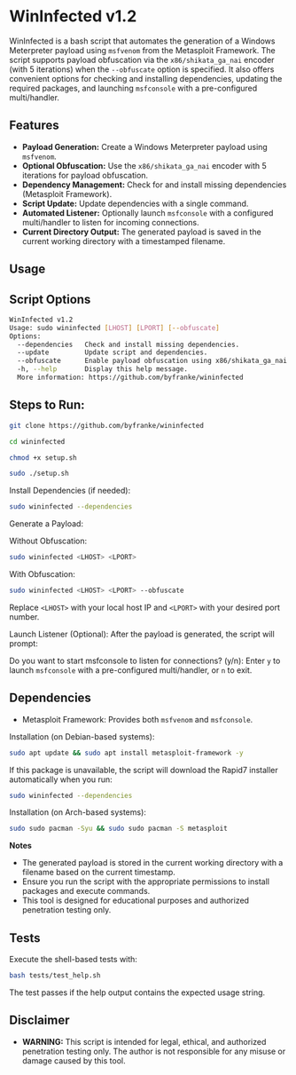 # WinInfected v1.2

WinInfected is a bash script that automates the generation of a Windows Meterpreter payload using `msfvenom` from the Metasploit Framework. The script supports payload obfuscation via the `x86/shikata_ga_nai` encoder (with 5 iterations) when the `--obfuscate` option is specified. It also offers convenient options for checking and installing dependencies, updating the required packages, and launching `msfconsole` with a pre-configured multi/handler.

## Features

- **Payload Generation:** Create a Windows Meterpreter payload using `msfvenom`.
- **Optional Obfuscation:** Use the `x86/shikata_ga_nai` encoder with 5 iterations for payload obfuscation.
- **Dependency Management:** Check for and install missing dependencies (Metasploit Framework).
- **Script Update:** Update dependencies with a single command.
- **Automated Listener:** Optionally launch `msfconsole` with a configured multi/handler to listen for incoming connections.
- **Current Directory Output:** The generated payload is saved in the current working directory with a timestamped filename.

## Usage

## Script Options

```bash
WinInfected v1.2
Usage: sudo wininfected [LHOST] [LPORT] [--obfuscate]
Options:
  --dependencies   Check and install missing dependencies.
  --update         Update script and dependencies.
  --obfuscate      Enable payload obfuscation using x86/shikata_ga_nai encoder.
  -h, --help       Display this help message.
  More information: https://github.com/byfranke/wininfected
```

## Steps to Run:

```bash
git clone https://github.com/byfranke/wininfected
```

```bash
cd wininfected
```
```bash
chmod +x setup.sh
```

```bash
sudo ./setup.sh
```

Install Dependencies (if needed):
```bash
sudo wininfected --dependencies
```

Generate a Payload:

Without Obfuscation:
```bash
sudo wininfected <LHOST> <LPORT>
```

With Obfuscation:
```bash
sudo wininfected <LHOST> <LPORT> --obfuscate
```

Replace `<LHOST>` with your local host IP and `<LPORT>` with your desired port number.

Launch Listener (Optional): After the payload is generated, the script will prompt:

Do you want to start msfconsole to listen for connections? (y/n):
Enter `y` to launch `msfconsole` with a pre-configured multi/handler, or `n` to exit.

## Dependencies

- Metasploit Framework: Provides both `msfvenom` and `msfconsole`.

Installation (on Debian-based systems):

```bash
sudo apt update && sudo apt install metasploit-framework -y
```
If this package is unavailable, the script will download the Rapid7 installer automatically when you run:
```bash
sudo wininfected --dependencies
```

Installation (on Arch-based systems):

```bash
sudo sudo pacman -Syu && sudo sudo pacman -S metasploit
```


**Notes**
- The generated payload is stored in the current working directory with a filename based on the current timestamp.
- Ensure you run the script with the appropriate permissions to install packages and execute commands.
- This tool is designed for educational purposes and authorized penetration testing only.

## Tests

Execute the shell-based tests with:

```bash
bash tests/test_help.sh
```

The test passes if the help output contains the expected usage string.

## Disclaimer
- **WARNING:** This script is intended for legal, ethical, and authorized penetration testing only. The author is not responsible for any misuse or damage caused by this tool.
